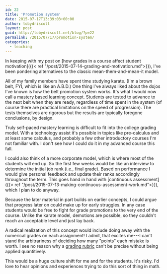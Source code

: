 ```yaml
---
id: 22
title: 'Promotion system'
date: 2015-07-17T13:39:03+00:00
author: tobydriscoll
layout: post
guid: http://tobydriscoll.net/blog/?p=22
permalink: /2015/07/17/promotion-system/
categories:
  - teaching
---
```




  In keeping with my post on [how grades in a course affect student motivation]({{< ref "/post/2015-07-14-grading-and-motivation.md">}}), I've been pondering alternatives to the classic mean-them-and-mean-it model.



  All of my family members have spent time studying karate. (I'm a brown belt, FYI, which is like an A.B.D.) One thing I've always liked about the dojos I've known is how the belt promotion system works. It's what I would now call a [mastery based learning](http://www.knewton.com/blog/ed-tech-101/edtech-101-mastery-based-learning/) concept. Students are tested to advance to the next belt when they are ready, regardless of time spent in the system (of course there are practical limitations on the speed of progression). The tests themselves are rigorous but the results are typically foregone conclusions, by design.



  Truly self-paced mastery learning is difficult to fit into the college grading model. With a technology assist it's possible in topics like pre-calculus and at least some calculus, and probably a few other introductory courses I'm not familiar with. I don't see how I could do it in my advanced course this fall.



  I could also think of a more corporate model, which is where most of the students will end up. So the first few weeks would be like an interview to determine the initial job rank (i.e., final grade). Based on performance I would give personal feedback and update their ranks accordingly throughout the term. This goes hand in hand with [continuous assessment]({{< ref "/post/2015-07-13-making-continuous-assessment-work.md">}}), which I plan to do anyway.



  Because the later material in part builds on earlier concepts, I could argue that progress later on could make up for early struggles. In any case students would be free to fight for grade promotions to the very end of the course. Unlike the karate model, demotions are possible, so they couldn't reach an acceptable level and just lay back.



  A radical realization of this concept would include doing away with the numerical grades on each assignment! I admit, that excites me---I can't stand the arbitrariness of deciding how many "points" each mistake is worth. I see no reason why a [grading rubric](https://www.cmu.edu/teaching/designteach/teach/rubrics.html) can't be precise without being applied quantitively.



  This would be a huge culture shift for me and for the students. It's risky. I'd love to hear opinions and experiences trying to do this sort of thing in math.

